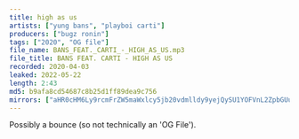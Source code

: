 ```yaml
---
title: high as us
artists: ["yung bans", "playboi carti"]
producers: ["bugz ronin"]
tags: ["2020", "OG file"]
file_name: BANS_FEAT._CARTI_-_HIGH_AS_US.mp3
file_title: BANS FEAT. CARTI - HIGH AS US 
recorded: 2020-04-03
leaked: 2022-05-22
length: 2:43
md5: b9afa8cd54687c8b25d1ff89dea9c756
mirrors: ["aHR0cHM6Ly9rcmFrZW5maWxlcy5jb20vdmlldy9yejQySU1YOFVnL2ZpbGUuaHRtbA==", "aHR0cHM6Ly9kYnJlZS5vcmcvdi8wNDYzY2E="]
---
```

Possibly a bounce (so not technically an 'OG File').
